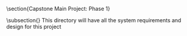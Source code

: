 \section{Capstone Main Project: Phase 1}
 
 \subsection{}
  This directory will have all the system requirements and design for this project
